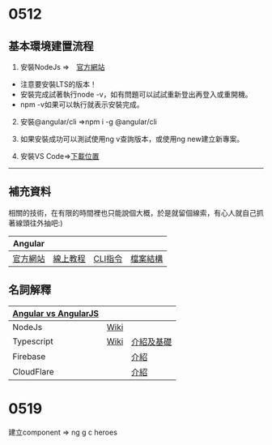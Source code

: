 # 0512

## 基本環境建置流程
1. 安裝NodeJs
⇒　[官方網站](https://nodejs.org/zh-tw/)
* 注意要安裝LTS的版本！
* 安裝完成試著執行node -v，如有問題可以試試重新登出再登入或重開機。
* npm -v如果可以執行就表示安裝完成。

2. 安裝@angular/cli
⇒npm i -g @angular/cli

3. 如果安裝成功可以測試使用ng v查詢版本，或使用ng new建立新專案。

3. 安裝VS Code⇒[下載位置](https://code.visualstudio.com/download)

---
## 補充資料
相關的技術，在有限的時間裡也只能說個大概，於是就留個線索，有心人就自己抓著線頭往外抽吧:)

| Angular                         |                                         |                                   |                                                     |
| ------------------------------- | --------------------------------------- | --------------------------------- | --------------------------------------------------- |
| [官方網站](https://angular.cn/) | [線上教程](https://angular.cn/tutorial) | [CLI指令](https://angular.cn/cli) | [檔案結構](https://angular.cn/guide/file-structure) |

## 名詞解釋
| [Angular vs AngularJS](https://itpoet.cn/2018/08/04/angular-way-of%20learning-1/) |                                                  |                                                                                                                           |
| --------------------------------------------------------------------------------- | ------------------------------------------------ | ------------------------------------------------------------------------------------------------------------------------- |
| NodeJs                                                                            | [Wiki](https://zh.wikipedia.org/wiki/Node.js)    |                                                                                                                           |  |  |
| Typescript                                                                        | [Wiki](https://zh.wikipedia.org/wiki/TypeScript) | [介紹及基礎](https://medium.com/tkd-giant/typescript%E5%85%A5%E9%96%80-%E5%AD%B8%E7%BF%92%E7%AD%86%E8%A8%98-d659bb592810) |
| Firebase                                                                          |                                                  | [介紹](https://ithelp.ithome.com.tw/articles/10205404)                                                                    |
| CloudFlare                                                                        |                                                  | [介紹](https://free.com.tw/cloudflare/)                                                                                   |







# 0519

建立component ⇒ ng g c heroes


<!-- # 0602 -->

<!-- # 0616 -->

<!-- # 0630 -->